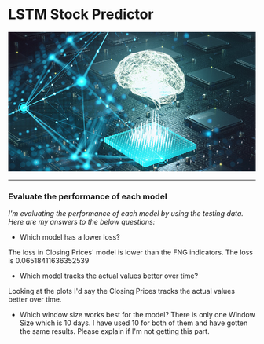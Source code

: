 # LSTM Stock Predictor

![deeplearning.jpg](Images/deeplearning.jpg)

- - -

### Evaluate the performance of each model

*I'm evaluating the performance of each model by using the testing data. Here are my answers to the below questions:*

* Which model has a lower loss?

The loss in Closing Prices' model is lower than the FNG indicators. The loss is 0.06518411636352539

* Which model tracks the actual values better over time?

Looking at the plots I'd say the Closing Prices tracks the actual values better over time. 

* Which window size works best for the model?
There is only one Window Size which is 10 days. I have used 10 for both of them and have gotten the same results. Please explain if I'm not getting this part.